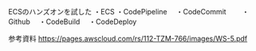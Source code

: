 ECSのハンズオンを試した
・ECS
・CodePipeline
　・CodeCommit
　　・Github
　・CodeBuild
　・CodeDeploy

参考資料
https://pages.awscloud.com/rs/112-TZM-766/images/WS-5.pdf